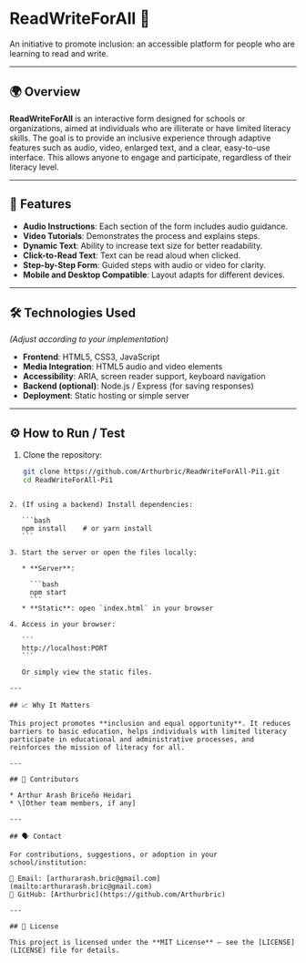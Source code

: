# ReadWriteForAll 📘

An initiative to promote inclusion: an accessible platform for people who are learning to read and write.

---

## 🌍 Overview

**ReadWriteForAll** is an interactive form designed for schools or organizations, aimed at individuals who are illiterate or have limited literacy skills. The goal is to provide an inclusive experience through adaptive features such as audio, video, enlarged text, and a clear, easy-to-use interface. This allows anyone to engage and participate, regardless of their literacy level.

---

## 🤝 Features

- **Audio Instructions**: Each section of the form includes audio guidance.  
- **Video Tutorials**: Demonstrates the process and explains steps.  
- **Dynamic Text**: Ability to increase text size for better readability.  
- **Click-to-Read Text**: Text can be read aloud when clicked.  
- **Step-by-Step Form**: Guided steps with audio or video for clarity.  
- **Mobile and Desktop Compatible**: Layout adapts for different devices.

---

## 🛠️ Technologies Used

*(Adjust according to your implementation)*  
- **Frontend**: HTML5, CSS3, JavaScript  
- **Media Integration**: HTML5 audio and video elements  
- **Accessibility**: ARIA, screen reader support, keyboard navigation  
- **Backend (optional)**: Node.js / Express (for saving responses)  
- **Deployment**: Static hosting or simple server  

---

## ⚙️ How to Run / Test

1. Clone the repository:  
   ```bash
   git clone https://github.com/Arthurbric/ReadWriteForAll-Pi1.git
   cd ReadWriteForAll-Pi1
````

2. (If using a backend) Install dependencies:

   ```bash
   npm install    # or yarn install
   ```

3. Start the server or open the files locally:

   * **Server**:

     ```bash
     npm start
     ```
   * **Static**: open `index.html` in your browser

4. Access in your browser:

   ```
   http://localhost:PORT
   ```

   Or simply view the static files.

---

## 📈 Why It Matters

This project promotes **inclusion and equal opportunity**. It reduces barriers to basic education, helps individuals with limited literacy participate in educational and administrative processes, and reinforces the mission of literacy for all.

---

## 👥 Contributors

* Arthur Arash Briceño Heidari
* \[Other team members, if any]

---

## 🗣️ Contact

For contributions, suggestions, or adoption in your school/institution:

📧 Email: [arthurarash.bric@gmail.com](mailto:arthurarash.bric@gmail.com)
📍 GitHub: [Arthurbric](https://github.com/Arthurbric)

---

## 📜 License

This project is licensed under the **MIT License** — see the [LICENSE](LICENSE) file for details.

